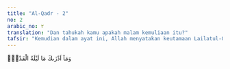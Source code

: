 ```yaml
---
title: "Al-Qadr - 2"
no: 2
arabic_no: ٢
translation: "Dan tahukah kamu apakah malam kemuliaan itu?"
tafsir: "Kemudian dalam ayat ini, Allah menyatakan keutamaan Lailatul-Qadr yang tidak dapat diketahui oleh para ulama dan ilmuwan, bagaimanapun tingginya ilmu pengetahuan mereka. Pengertian dan pengetahuan Nabi-Nya pun tidak sanggup menentukan kebesaran dan keutamaan malam itu. Hanya Allah yang mengetahui segala hal yang gaib, yang menciptakan alam semesta, yang mewujudkannya dari tidak ada menjadi ada."
---
```


وَمَآ اَدْرٰىكَ مَا لَيْلَةُ الْقَدْرِۗ
